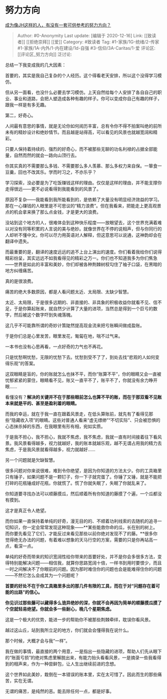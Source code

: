 # 努力方向
[成为像JH这样的人，有没有一套可供参考的努力方向？](https://www.zhihu.com/question/388065354/answer/1165852691)

> Author: #0-Anonymity
> Last update: [编辑于 2020-12-16]
> Link: [[致读者]] [[拒绝崇拜]] [[爱]]
> Category: #致读者
> Tag: #1-家族/1G-统绪/2-传家 #1-家族/1A-内外/1-内在建设/1d-自强 #3-信仰/3A-Caritas/1-爱 
> 评论区: [[评论区_努力方向]]
> 泛讨论:

总结一下我变成我的几大因素：

首要的，其实是我自己复杂的个人经历。这个得看老天安排，所以这个没得学习模仿。

但从另一面看，也没什么必要去学习模仿。上天自然给每个人安排了各自自己的职业、事业和道路，会把人塑造成各种有趣的样子。你可以变成你自己有趣的样子，跟我一样是有多无趣。

第二，好奇心。

人间最有意思的事情，就是无论你如何阅历丰富，总有令你不得不拍案叫绝的前所未有的精妙设计和绝妙情节。而且越是站得高，可以看见的风景也就越宽阔和精彩。

只要人保持着持续的、强烈的好奇心，而不被那些无聊的功名利禄的占据全部能量，自然而然的就会一路向山顶行去。

你其实真的不需要那么多钱、不需要那么多人羡慕、那么多权力来自保。一箪食一豆羹，回也不改其乐。学而时习之，不亦乐乎？

学习探索，没必要是为了吃饭赚钱这样的理由。仅仅是这样的理由，并不能支撑你走得很远——更不必说看得到我能看到的风景了。

原因不复杂——我能看到我所能看到的，是依赖了大量没有明显经济效益的学习。那在一心赚钱的人眼里是不可思议的“精力浪费”。但在我看来，把能走上更高观景点的机会拿来换了那么点金钱，才是更大的浪费。

没站到这个地方的人，很难体会到这种快乐程度——放眼望去，这个世界充满着难以对没有同等积累的人言说的美与绝妙。就像世界在不停的说相声，但与你同行的人却听不懂中文。你可以尽力用英语对人解释，但这意思可以说通，这神韵却会在翻译中遗失。

而最重要的是，翻译的速度远远的追不上台上演出的速度。你们看着我给你们说得精彩纷呈，其实远远不如我看得见的精彩之万一。你们也不知道我多为你们焦急——世界是如此的丰富和美妙，你们却被各种荆棘树杈勾住了袖子口袋，在黑暗的地方纠缠痛苦。

真的是很浪费。

痛苦的绝大多数原因，都是人看问题太近、太局限、太缺少智慧。

太近、太局限，于是很多远期的、非直接的、非具象的积极收益你就看不见、信不足，于是你算起账来，就自然少计算了大量的进项，当然总是得到一个巨亏的数字，然后被这个数字吓到失魂落魄。

这几乎不可能靠所谓的奇妙计策陡然提高现金流来把亏账瞬间做成盈账。

于是你们总是心里发苦，眼里发花，匍匐在地，喘不过气来。

一本书也没有心思再看，一点好奇的力气也不再花。

只是忧愁啊忧愁，无限的忧愁下去。忧愁到受不了了，到处去找“悲观的人如何变得乐观”的答案。

这双眼睛是盲的，你的账就怎么也抹不平，而你“账算不平”，你的眼睛又会一直被忧郁紧紧的蒙住，眼睛看不见，账又一直平不了，账平不了，你就没有余力睁开眼……

看懂没有？**解决的关键并不在于那些眼前怎么也算不平的账，而在于那双看不见账本来就是平的、甚至是盈利着的眼睛。**

而我的幸运，就在于我一直在跟着风景走，在低头算账前，就先有了看得见那些“隐藏收入项”的眼睛。这些对普通人看来“虚无缥缈”“不切实际”、只会被恐惧的心态抹杀掉的东西，在我眼里有形有相，宛如实质。

于是我不担心，我不担心，我就不焦虑，我不焦虑，我就一直有时间接着往下看风景。我风景看得越多，视力就越好，我的账本就越乐观，越不无谓占用我的精力去焦虑，于是我风景就看得越多，视力就越好……

另一个问题就是欠缺智慧。

很多问题对你来说很难，难到令你绝望，是因为你知道的方法太少。你的工具箱里只有锤子，如果问题不是一颗钉子，你一下子就完蛋了。你锤了又锤，就是不能把打碎的花瓶锤成好花瓶，你就慌了。慌了你就失眠了，失眠了你就乱来了。

你知道要寻找办法可以顺藤摸瓜，然后顺着所有你知道的藤摸了个遍，一个瓜都没有摸到。

这才是真正令人绝望。

而你如果一直保持着单纯的好奇，漫无目的的、不顺着功利线索的去随机的追寻一切知识，你一定会常常发现这种现象——**某些能救你命的瓜，长在别的树上。而你要先看见了它们，才能反过来看见那些以前你绝对发现不了的藤。**很多你觉得绝无办法的问题，有着难以想象的天马行空的方案，需要的只是你再站高一点，看深一点。

单纯的好奇而带来的知识宽阔性给你带来的首要好处，并不是你会多很多方法，变得特别能解决问题——相信我，就算你思路宽阔十倍，一样书到用时要恨少，而且一时之间解决不了你眼前的问题。因为那时难住你的问题也会是能难得住你的问题——不然它怎么会成其为一个问题呢？

**首要的好处不在于你工具箱里多出的那几件有限的工具，而在于对“问题存在着可能的出路”的信心。**

**你见识过那些藤可以藏得多么诡异绝妙的深，你就不会再因为简单的顺藤摸瓜摸了个空就轻易绝望。你就会多一些耐心，晚几个星期焦虑。**

这是一个极大的优势，能进一步的帮助你不被那些荆棘牵绊，耽误你看风景。

越过这山丘，站到我所立足的地方，你们就会会懂得我在说什么。

那个时候，大概才会与我“一样”。

我在做的事情，最直接的两个用意，一是指出一些隐藏的进项，帮助人们先从眼下的“账面亏损”的绝对焦虑里解脱出来，有能力抬头看看风景，一是摘录一些我看得到的相声来，作为一种尝鲜包，让人生出继续前进的念想。

这个世界如此美妙，栽倒在一本错误的账本里，实在太可惜了。因此而生的那些痛苦，实在无谓。

无谓的痛苦，是纯然的恶。能去除任何一点，都是好事。
